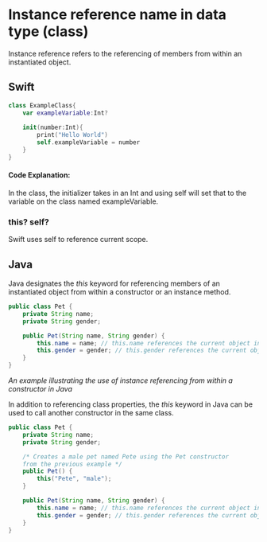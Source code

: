 # Instance reference name in data type (class)
Instance reference refers to the referencing of members from within an instantiated object.

## Swift
```swift
class ExampleClass{
    var exampleVariable:Int?
    
    init(number:Int){
        print("Hello World")
        self.exampleVariable = number
    }
}

```
#### Code Explanation:
In the class, the initializer takes in an Int and using self will set that to the variable on the class named exampleVariable. 

### this? self?
Swift uses self to reference current scope.


## Java
Java designates the *this* keyword for referencing members of an instantiated object from within a constructor or an instance method.

```Java
public class Pet {
	private String name;
	private String gender;

	public Pet(String name, String gender) {
		this.name = name; // this.name references the current object instance
		this.gender = gender; // this.gender references the current object instance
	}
}
```
*An example illustrating the use of instance referencing from within a constructor in Java*

In addition to referencing class properties, the *this* keyword in Java can be used to call another constructor in the same class.

```java
public class Pet {
	private String name;
	private String gender;

	/* Creates a male pet named Pete using the Pet constructor
	from the previous example */
	public Pet() {
		this("Pete", "male");
	}

	public Pet(String name, String gender) {
		this.name = name; // this.name references the current object instance
		this.gender = gender; // this.gender references the current object instance
	}
}
```
